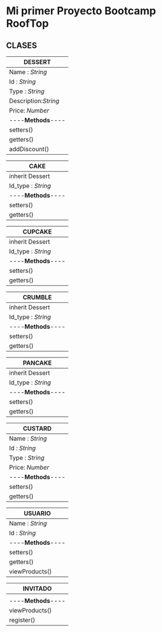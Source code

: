 # Mi primer Proyecto Bootcamp RoofTop

## CLASES


|     **DESSERT**   |
|-------------------|
|  Name : *String*  |
|  Id   : *String*  |
|  Type : *String*  |
| Description:*String*
|  Price: *Number*  |
|----**Methods**----|
|setters()|
|getters()
|addDiscount()|


|     **CAKE**   |  
|-------------------|
|   inherit Dessert |
|  Id_type  : *String*  |
|----**Methods**----|
|setters()|
|getters()|


|     **CUPCAKE**   |
|-------------------|
|   inherit Dessert |
|  Id_type  : *String*  |
|----**Methods**----|
|setters()|
|getters()|

|     **CRUMBLE**   |
|-------------------|
|   inherit Dessert |
|  Id_type  : *String*  |
|----**Methods**----|
|setters()|
|getters()|

|     **PANCAKE**   |
|-------------------|
|   inherit Dessert |
|  Id_type  : *String*  |
|----**Methods**----|
|setters()|
|getters()|

|     **CUSTARD**   |
|-------------------|
|  Name : *String*  |
|  Id   : *String*  |
|  Type : *String*  |
|  Price: *Number*  |
|----**Methods**----|
|setters()|
|getters()|

|     **USUARIO**   |
|-------------------|
|  Name : *String*  |
|  Id   : *String*  |
|----**Methods**----|
|setters()|
|getters()|
|viewProducts()|


|     **INVITADO**   |
|-------------------|
|    |
|----**Methods**----|
|viewProducts()|
|register()|

